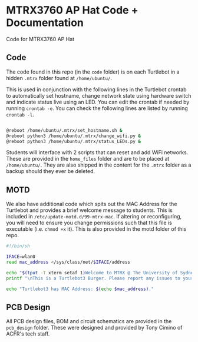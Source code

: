 # MTRX3760 AP Hat Code + Documentation
Code for MTRX3760 AP Hat

## Code
The code found in this repo (in the `code` folder) is on each Turtlebot in a hidden `.mtrx` folder found at `/home/ubuntu/`.

This is used in conjunction with the following lines in the Turtlebot crontab to automatically set hostname, change network state using hardware switch and indicate status live using an LED. You can edit the crontab if needed by running `crontab -e`. You can check the following lines are listed by running `crontab -l`.

```bash

@reboot /home/ubuntu/.mtrx/set_hostname.sh &
@reboot python3 /home/ubuntu/.mtrx/change_wifi.py &
@reboot python3 /home/ubuntu/.mtrx/status_LEDs.py &

```

Students will interface with 2 scripts that can reset and add WiFi networks. These are provided in the `home_files` folder and are to be placed at `/home/ubuntu/`. They are also shipped in the content for the `.mtrx` folder as a backup should they ever be deleted.


## MOTD
We also have additional code which spits out the MAC Address for the Turtlebot and provides a brief welcome message to students. This is included in `/etc/update-motd.d/99-mtrx-mac`. If altering or reconfiguring, you will need to ensure you change permissions such that this file is executable (i.e. `chmod +x` it). This is also provided in the motd folder of this repo.

```bash
#!/bin/sh

IFACE=wlan0
read mac_address </sys/class/net/$IFACE/address

echo "$(tput -T xterm setaf 1)Welcome to MTRX @ The University of Sydney$(tput -T xterm sgr0)"
printf "\nThis is a Turtlebot3 Burger. Please report any issues to your tutor at first boot.\n"

echo "Turtlebot3 has MAC Address: $(echo $mac_address)."
```


## PCB Design
All PCB design files, BOM and circuit schematics are provided in the `pcb_design` folder. These were designed and provided by Tony Cimino of ACFR's tech staff.
